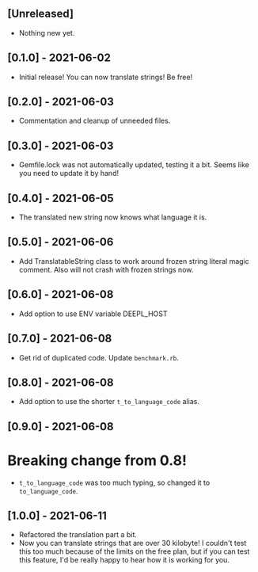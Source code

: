 ## [Unreleased]
- Nothing new yet. 

## [0.1.0] - 2021-06-02

- Initial release!
You can now translate strings! Be free!

## [0.2.0] - 2021-06-03

- Commentation and cleanup of unneeded files.

## [0.3.0] - 2021-06-03

- Gemfile.lock was not automatically updated, testing it a bit.
Seems like you need to update it by hand! 

## [0.4.0] - 2021-06-05

- The translated new string now knows what language it is. 

## [0.5.0] - 2021-06-06

- Add TranslatableString class to work around frozen string literal magic comment. 
  Also will not crash with frozen strings now. 

## [0.6.0] - 2021-06-08

- Add option to use ENV variable DEEPL_HOST

## [0.7.0] - 2021-06-08

- Get rid of duplicated code. Update `benchmark.rb`.

## [0.8.0] - 2021-06-08

- Add option to use the shorter `t_to_language_code` alias. 

## [0.9.0] - 2021-06-08

# Breaking change from 0.8!
- `t_to_language_code` was too much typing, so changed it to `to_language_code`. 

## [1.0.0] - 2021-06-11

- Refactored the translation part a bit. 
- Now you can translate strings that are over 30 kilobyte! 
  I couldn't test this too much because of the limits on the free plan, 
  but if you can test this feature, I'd be really happy to hear how it is working for you. 